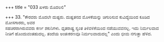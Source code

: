 +++
title = "033 ಖಳರು ಮೊದಲಲಿ"

+++
33. "ಕೌರವರು ಮೊದಲೇ ದುಷ್ಟರು. ದುಷ್ಟತನದ ಮೊಳಕೆಯನ್ನು ಚಿಗುರಿಸುವ ಕುವಿದ್ಯೆಯಿಂದ ಕೂಡಿದ ಮೋಸಗಾರರು, ಅವರ   
ಸಹಚರರಾಗಿರುವವರು ಕರ್ಣ ಶಕುನಿಗಳು. ಧೃತರಾಷ್ಟ್ರ ಸ್ವಂತ ತಿಳಿವಳಿಕೆಯಿಂದ ನಡೆಯುವವನಲ್ಲ. ಇದು ನಿರ್ಮಲವಾದ ನೀತಿಗೆ ಹೊಂದುವಂತಹುದಲ್ಲ. ತಂದೆಯ ಅಂತಃಕರಣವೂ ನಿರ್ಮಲವಾದುದಲ್ಲ" ಎಂದು ಭೀಮ ನಗುತ್ತಾ ಹೆಳಿದ.